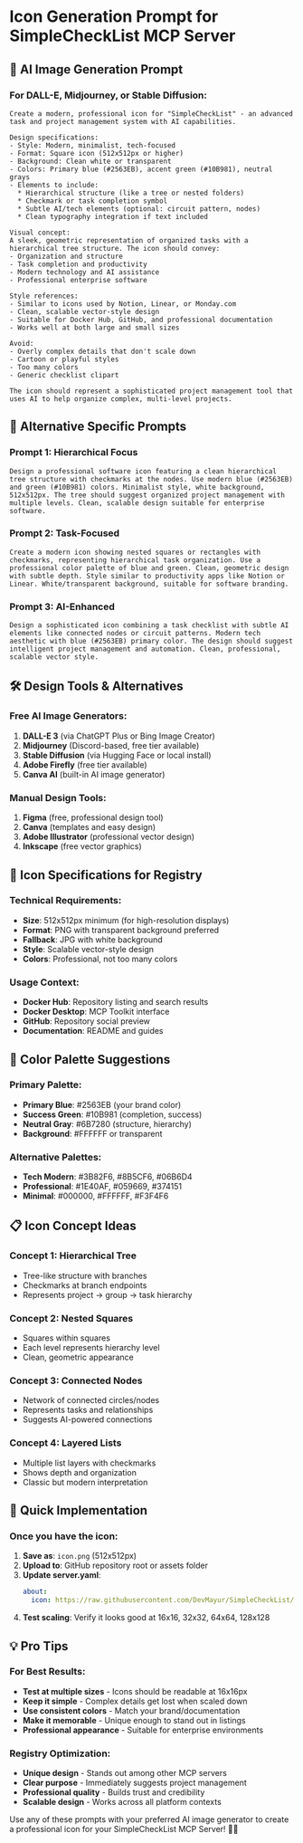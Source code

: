 # Icon Generation Prompt for SimpleCheckList MCP Server

## 🎨 AI Image Generation Prompt

### For DALL-E, Midjourney, or Stable Diffusion:

```
Create a modern, professional icon for "SimpleCheckList" - an advanced task and project management system with AI capabilities. 

Design specifications:
- Style: Modern, minimalist, tech-focused
- Format: Square icon (512x512px or higher)
- Background: Clean white or transparent
- Colors: Primary blue (#2563EB), accent green (#10B981), neutral grays
- Elements to include:
  * Hierarchical structure (like a tree or nested folders)
  * Checkmark or task completion symbol
  * Subtle AI/tech elements (optional: circuit pattern, nodes)
  * Clean typography integration if text included

Visual concept: 
A sleek, geometric representation of organized tasks with a hierarchical tree structure. The icon should convey:
- Organization and structure
- Task completion and productivity  
- Modern technology and AI assistance
- Professional enterprise software

Style references: 
- Similar to icons used by Notion, Linear, or Monday.com
- Clean, scalable vector-style design
- Suitable for Docker Hub, GitHub, and professional documentation
- Works well at both large and small sizes

Avoid: 
- Overly complex details that don't scale down
- Cartoon or playful styles
- Too many colors
- Generic checklist clipart

The icon should represent a sophisticated project management tool that uses AI to help organize complex, multi-level projects.
```

## 🎯 Alternative Specific Prompts

### Prompt 1: Hierarchical Focus
```
Design a professional software icon featuring a clean hierarchical tree structure with checkmarks at the nodes. Use modern blue (#2563EB) and green (#10B981) colors. Minimalist style, white background, 512x512px. The tree should suggest organized project management with multiple levels. Clean, scalable design suitable for enterprise software.
```

### Prompt 2: Task-Focused
```
Create a modern icon showing nested squares or rectangles with checkmarks, representing hierarchical task organization. Use a professional color palette of blue and green. Clean, geometric design with subtle depth. Style similar to productivity apps like Notion or Linear. White/transparent background, suitable for software branding.
```

### Prompt 3: AI-Enhanced
```
Design a sophisticated icon combining a task checklist with subtle AI elements like connected nodes or circuit patterns. Modern tech aesthetic with blue (#2563EB) primary color. The design should suggest intelligent project management and automation. Clean, professional, scalable vector style.
```

## 🛠️ Design Tools & Alternatives

### Free AI Image Generators:
1. **DALL-E 3** (via ChatGPT Plus or Bing Image Creator)
2. **Midjourney** (Discord-based, free tier available)
3. **Stable Diffusion** (via Hugging Face or local install)
4. **Adobe Firefly** (free tier available)
5. **Canva AI** (built-in AI image generator)

### Manual Design Tools:
1. **Figma** (free, professional design tool)
2. **Canva** (templates and easy design)
3. **Adobe Illustrator** (professional vector design)
4. **Inkscape** (free vector graphics)

## 📐 Icon Specifications for Registry

### Technical Requirements:
- **Size**: 512x512px minimum (for high-resolution displays)
- **Format**: PNG with transparent background preferred
- **Fallback**: JPG with white background
- **Style**: Scalable vector-style design
- **Colors**: Professional, not too many colors

### Usage Context:
- **Docker Hub**: Repository listing and search results
- **Docker Desktop**: MCP Toolkit interface
- **GitHub**: Repository social preview
- **Documentation**: README and guides

## 🎨 Color Palette Suggestions

### Primary Palette:
- **Primary Blue**: #2563EB (your brand color)
- **Success Green**: #10B981 (completion, success)
- **Neutral Gray**: #6B7280 (structure, hierarchy)
- **Background**: #FFFFFF or transparent

### Alternative Palettes:
- **Tech Modern**: #3B82F6, #8B5CF6, #06B6D4
- **Professional**: #1E40AF, #059669, #374151
- **Minimal**: #000000, #FFFFFF, #F3F4F6

## 📋 Icon Concept Ideas

### Concept 1: Hierarchical Tree
- Tree-like structure with branches
- Checkmarks at branch endpoints
- Represents project → group → task hierarchy

### Concept 2: Nested Squares
- Squares within squares
- Each level represents hierarchy level
- Clean, geometric appearance

### Concept 3: Connected Nodes
- Network of connected circles/nodes
- Represents tasks and relationships
- Suggests AI-powered connections

### Concept 4: Layered Lists
- Multiple list layers with checkmarks
- Shows depth and organization
- Classic but modern interpretation

## 🚀 Quick Implementation

### Once you have the icon:

1. **Save as**: `icon.png` (512x512px)
2. **Upload to**: GitHub repository root or assets folder
3. **Update server.yaml**: 
   ```yaml
   about:
     icon: https://raw.githubusercontent.com/DevMayur/SimpleCheckList/main/icon.png
   ```
4. **Test scaling**: Verify it looks good at 16x16, 32x32, 64x64, 128x128

## 💡 Pro Tips

### For Best Results:
- **Test at multiple sizes** - Icons should be readable at 16x16px
- **Keep it simple** - Complex details get lost when scaled down
- **Use consistent colors** - Match your brand/documentation
- **Make it memorable** - Unique enough to stand out in listings
- **Professional appearance** - Suitable for enterprise environments

### Registry Optimization:
- **Unique design** - Stands out among other MCP servers
- **Clear purpose** - Immediately suggests project management
- **Professional quality** - Builds trust and credibility
- **Scalable design** - Works across all platform contexts

Use any of these prompts with your preferred AI image generator to create a professional icon for your SimpleCheckList MCP Server! 🎨✨
